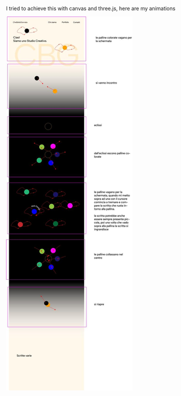 I tried to achieve this with canvas and three.js, here are my animations

![Eclipse Image](./eclipse.jpeg)

